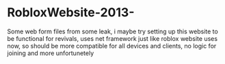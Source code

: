 # RobloxWebsite-2013-
Some web form files from some leak, i maybe try setting up this website to be functional for revivals, uses net framework just like roblox website uses now, so should be more compatible for all devices and clients, no logic for joining and more unfortunetely
